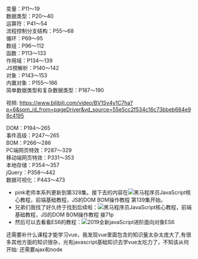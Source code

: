 变量：P11～19  
数据类型：P20～40  
运算符：P41～54  
流程控制分支结构：P55～68  
循环：P69～95  
数组：P96～112  
函数：P113～133  
作用域：P134～139  
JS预解析：P140～142  
对象：P143～153  
内置对象：P155～186  
简单数据类型和复杂数据类型：P187～190  

视频: https://www.bilibili.com/video/BV1Sy4y1C7ha?p=6&spm_id_from=pageDriver&vd_source=55e5cc2f534c16c73bbeb684e98c4195

DOM：P194～265  
事件高级：P247～265  
BOM：P266～286  
PC端网页特效：P287～329  
移动端网页特效：P331～353  
本地存储：P354～357  
jQuery：P358～442  
数据可视化：P443～473

- pink老师本系列更新到第328集。接下去的内容在![](https://i0.hdslb.com/bfs/activity-plat/static/20201110/4c8b2dbaded282e67c9a31daa4297c3c/AeQJlYP7e.png)黑马程序员JavaScript核心教程，前端基础教程，JS的DOM BOM操作教程 第139集开始。
- 兄弟们我找了好久终于找到后续啦：![](https://i0.hdslb.com/bfs/activity-plat/static/20201110/4c8b2dbaded282e67c9a31daa4297c3c/AeQJlYP7e.png)黑马程序员JavaScript核心教程，前端基础教程，JS的DOM BOM操作教程 接71p  
- 然后可以去看看ES6的教程：![](https://i0.hdslb.com/bfs/activity-plat/static/20201110/4c8b2dbaded282e67c9a31daa4297c3c/AeQJlYP7e.png)2019全新javaScript进阶面向对象ES6


还需要补什么课程才能学习vue，我发现vue里面包含的知识量太杂太庞大了,有很多其他方面的知识很杂，光有javascript基础知识去学vue太吃力了，不知该从何开始:
还需要ajax和node